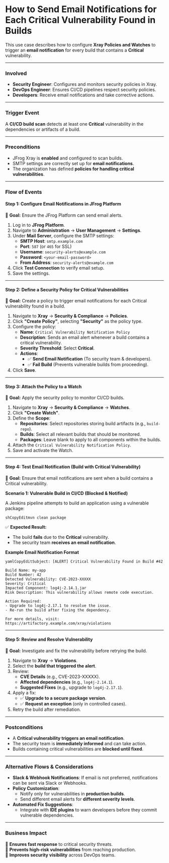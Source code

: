 # How to Send Email Notifications for Each Critical Vulnerability Found in Builds

This use case describes how to configure **Xray Policies and Watches** to trigger an **email notification** for every build that contains a **Critical** vulnerability.

***

### **Involved**

* **Security Engineer**: Configures and monitors security policies in Xray.
* **DevOps Engineer**: Ensures CI/CD pipelines respect security policies.
* **Developers**: Receive email notifications and take corrective actions.

***

### **Trigger Event**

A **CI/CD build scan** detects at least one **Critical** vulnerability in the dependencies or artifacts of a build.

***

### **Preconditions**

* JFrog Xray is **enabled** and configured to scan builds.
* SMTP settings are correctly set up for **email notifications**.
* The organization has defined **policies for handling critical vulnerabilities**.

***

### **Flow of Events**

#### **Step 1: Configure Email Notifications in JFrog Platform**

📌 **Goal:** Ensure the JFrog Platform can send email alerts.

1. Log in to **JFrog Platform**.
2. Navigate to **Administration** → **User Management** → **Settings**.
3. Under **Mail Server**, configure the SMTP settings:
   * **SMTP Host**: `smtp.example.com`
   * **Port**: `587` (or `465` for SSL)
   * **Username**: `security-alerts@example.com`
   * **Password**: `<your-email-password>`
   * **From Address**: `security-alerts@example.com`
4. Click **Test Connection** to verify email setup.
5. Save the settings.

***

#### **Step 2: Define a Security Policy for Critical Vulnerabilities**

📌 **Goal:** Create a policy to trigger email notifications for each Critical vulnerability found in a build.

1. Navigate to **Xray** → **Security & Compliance** → **Policies**.
2. Click **"Create Policy"**, selecting **"Security"** as the policy type.
3. Configure the policy:
   * **Name**: `Critical Vulnerability Notification Policy`
   * **Description**: Sends an email alert whenever a build contains a critical vulnerability.
   * **Severity Threshold**: Select **Critical**.
   * **Actions**:
     * ✅ **Send Email Notification** (To security team & developers).
     * ✅ **Fail Build** (Prevents vulnerable builds from proceeding).
4. Click **Save**.

***

#### **Step 3: Attach the Policy to a Watch**

📌 **Goal:** Apply the security policy to monitor CI/CD builds.

1. Navigate to **Xray** → **Security & Compliance** → **Watches**.
2. Click **"Create Watch"**.
3. Define the **Scope**:
   * **Repositories**: Select repositories storing build artifacts (e.g., `build-repo`).
   * **Builds**: Select all relevant builds that should be monitored.
   * **Packages**: Leave blank to apply to all components within the builds.
4. Attach the `Critical Vulnerability Notification Policy`.
5. Save and activate the Watch.

***

#### **Step 4: Test Email Notification (Build with Critical Vulnerability)**

📌 **Goal:** Ensure that email notifications are sent when a build contains a Critical vulnerability.

**Scenario 1: Vulnerable Build in CI/CD (Blocked & Notified)**

A Jenkins pipeline attempts to build an application using a vulnerable package:

```sh
shCopyEditmvn clean package
```

✅ **Expected Result:**

* The build **fails** due to the **Critical** vulnerability.
* The security team **receives an email notification**.

**Example Email Notification Format**

```
yamlCopyEditSubject: [ALERT] Critical Vulnerability Found in Build #42

Build Name: my-app  
Build Number: 42  
Detected Vulnerability: CVE-2023-XXXXX  
Severity: Critical  
Impacted Component: log4j-2.14.1.jar  
Risk Description: This vulnerability allows remote code execution.  

Action Required:  
- Upgrade to log4j-2.17.1 to resolve the issue.  
- Re-run the build after fixing the dependency.  

For more details, visit: https://artifactory.example.com/xray/violations
```

***

#### **Step 5: Review and Resolve Vulnerability**

📌 **Goal:** Investigate and fix the vulnerability before retrying the build.

1. Navigate to **Xray** → **Violations**.
2. Select the **build that triggered the alert**.
3. Review:
   * **CVE Details** (e.g., CVE-2023-XXXXX).
   * **Affected dependencies** (e.g., `log4j-2.14.1`).
   * **Suggested Fixes** (e.g., upgrade to `log4j-2.17.1`).
4. Apply a fix:
   * ✅ **Upgrade to a secure package version**.
   * ✅ **Request an exception** (only in controlled cases).
5. Retry the build after remediation.

***

### **Postconditions**

* A **Critical vulnerability triggers an email notification**.
* The security team is **immediately informed** and can take action.
* Builds containing critical vulnerabilities are **blocked until fixed**.

***

### **Alternative Flows & Considerations**

* **Slack & Webhook Notifications**: If email is not preferred, notifications can be sent via Slack or Webhooks.
* **Policy Customization**:
  * Notify only for vulnerabilities in **production builds**.
  * Send different email alerts for **different severity levels**.
* **Automated Fix Suggestions**:
  * Integrate with **IDE plugins** to warn developers before they commit vulnerable dependencies.

***

### **Business Impact**

🔹 **Ensures fast response** to critical security threats.\
🔹 **Prevents high-risk vulnerabilities** from reaching production.\
🔹 **Improves security visibility** across DevOps teams.

